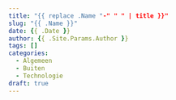 ```yaml
---
title: "{{ replace .Name "-" " " | title }}"
slug: "{{ .Name }}"
date: {{ .Date }}
author: {{ .Site.Params.Author }}
tags: []
categories:
  - Algemeen
  - Buiten
  - Technologie
draft: true
---
```

